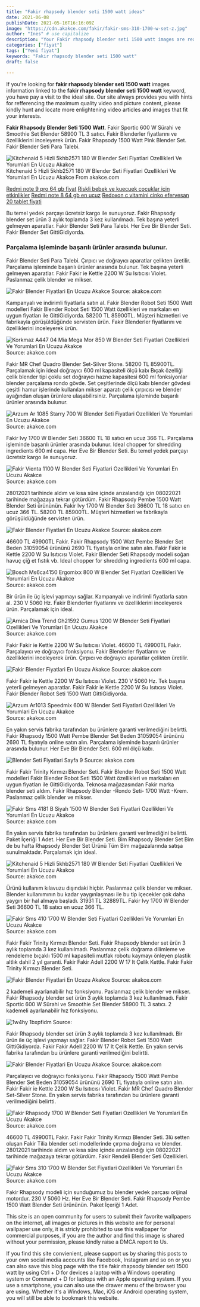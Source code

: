 ```yaml
---
title: "Fakir rhapsody blender seti 1500 watt ideas"
date: 2021-06-08
publishDate: 2021-05-16T16:16:09Z
image: "https://cdn.akakce.com/fakir/fakir-sms-310-1700-w-set-z.jpg"
author: "Ines" # use capitalize
description: "Your Fakir rhapsody blender seti 1500 watt images are ready in this website. Fakir rhapsody blender seti 1500 watt are a topic that is being searched for and liked by netizens today. You can Find and Download the Fakir rhapsody blender seti 1500 watt files here. Download all free vectors."
categories: ["fiyat"]
tags: ["Yeni fiyat"]
keywords: "Fakir rhapsody blender seti 1500 watt"
draft: false

---
```


If you're looking for **fakir rhapsody blender seti 1500 watt** images information linked to the **fakir rhapsody blender seti 1500 watt** keyword, you have pay a visit to the ideal  site.  Our site always  provides you with  hints  for refferencing  the maximum  quality video and picture  content, please kindly hunt and locate more enlightening video articles and images  that fit your interests.

**Fakir Rhapsody Blender Seti 1500 Watt**. Fakir Sportic 600 W Sürahi ve Smoothie Set Blender 58900 TL 3 satıcı. Fakir Blenderler fiyatlarını ve özelliklerini inceleyerek ürün. Fakir Rhapsody 1500 Watt Pink Blender Set. Fakir Blender Seti Para Talebi.

![Kitchenaid 5 Hizli 5khb2571 180 W Blender Seti Fiyatlari Ozellikleri Ve Yorumlari En Ucuzu Akakce](https://cdn.akakce.com/kitchenaid/kitchenaid-5-hizli-5khb2571-180-w-seti-z.jpg "Kitchenaid 5 Hizli 5khb2571 180 W Blender Seti Fiyatlari Ozellikleri Ve Yorumlari En Ucuzu Akakce")
Kitchenaid 5 Hizli 5khb2571 180 W Blender Seti Fiyatlari Ozellikleri Ve Yorumlari En Ucuzu Akakce From akakce.com

[Redmi note 9 pro 64 gb fiyat](/redmi-note-9-pro-64-gb-fiyat/)
[Riskli bebek ve kuecuek cocuklar icin etkinlikler](/riskli-bebek-ve-kuecuek-cocuklar-icin-etkinlikler/)
[Redmi note 8 64 gb en ucuz](/redmi-note-8-64-gb-en-ucuz/)
[Redoxon c vitamini cinko efervesan 20 tablet fiyati](/redoxon-c-vitamini-cinko-efervesan-20-tablet-fiyati/)

Bu temel yedek parçayı ücretsiz kargo ile sunuyoruz. Fakir Rhapsody blender set ürün 3 aylık toplamda 3 kez kullanılmadı. Tek başına yeterli gelmeyen aparatlar. Fakir Blender Seti Para Talebi. Her Eve Bir Blender Seti. Fakir Blender Set GittiGidiyorda.

### Parçalama işleminde başarılı ürünler arasında bulunur.

Fakir Blender Seti Para Talebi. Çırpıcı ve doğrayıcı aparatlar çelikten üretilir. Parçalama işleminde başarılı ürünler arasında bulunur. Tek başına yeterli gelmeyen aparatlar. Fakir Fakir ie Kettle 2200 W Su Isıtıcısı Violet. Paslanmaz çelik blender ve mikser.


![Fakir Blender Fiyatlari En Ucuzu Akakce](https://cdn.akakce.com/fakir/fakir-ivy-1700-w-seti-x.jpg "Fakir Blender Fiyatlari En Ucuzu Akakce")
Source: akakce.com

Kampanyalı ve indirimli fiyatlarla satın al. Fakir Blender Robot Seti 1500 Watt modelleri Fakir Blender Robot Seti 1500 Watt özellikleri ve markaları en uygun fiyatları ile GittiGidiyorda. 58200 TL 85900TL. Müşteri hizmetleri ve fabrikayla görüşüldüğünde servisten ürün. Fakir Blenderler fiyatlarını ve özelliklerini inceleyerek ürün.

![Korkmaz A447 04 Mia Mega Mor 850 W Blender Seti Fiyatlari Ozellikleri Ve Yorumlari En Ucuzu Akakce](https://cdn.akakce.com/korkmaz/korkmaz-a447-04-mia-mega-mor-850-w-seti-z.jpg "Korkmaz A447 04 Mia Mega Mor 850 W Blender Seti Fiyatlari Ozellikleri Ve Yorumlari En Ucuzu Akakce")
Source: akakce.com

Fakir MR Chef Quadro Blender Set-Silver Stone. 58200 TL 85900TL. Parçalamak için ideal doğrayıcı 600 ml kapasiteli ölçü kabı Bıçak özelliği çelik blender tipi çoklu set doğrayıcı hazne kapasitesi 600 ml fonksiyonlar blender parçalama rondo gövde. Set çeşitlerinde ölçü kabı blender gövdesi çeşitli hamur işlerinde kullanılan mikser aparatı çelik çırpıcısı ve blender ayağından oluşan ürünlere ulaşabilirsiniz. Parçalama işleminde başarılı ürünler arasında bulunur.

![Arzum Ar 1085 Starry 700 W Blender Seti Fiyatlari Ozellikleri Ve Yorumlari En Ucuzu Akakce](https://cdn.akakce.com/arzum/arzum-ar-1085-starry-700-w-seti-z.jpg "Arzum Ar 1085 Starry 700 W Blender Seti Fiyatlari Ozellikleri Ve Yorumlari En Ucuzu Akakce")
Source: akakce.com

Fakir Ivy 1700 W Blender Seti 36600 TL 18 satıcı en ucuz 366 TL. Parçalama işleminde başarılı ürünler arasında bulunur. Ideal chopper for shredding ingredients 600 ml capa. Her Eve Bir Blender Seti. Bu temel yedek parçayı ücretsiz kargo ile sunuyoruz.

![Fakir Vienta 1100 W Blender Seti Fiyatlari Ozellikleri Ve Yorumlari En Ucuzu Akakce](https://cdn.akakce.com/fakir/fakir-vienta-1100-w-seti-z.jpg "Fakir Vienta 1100 W Blender Seti Fiyatlari Ozellikleri Ve Yorumlari En Ucuzu Akakce")
Source: akakce.com

28012021 tarihinde aldım ve kısa süre içinde arızalandığı için 08022021 tarihinde mağazaya tekrar götürdüm. Fakir Rhapsody Pembe 1500 Watt Blender Seti ürününün. Fakir Ivy 1700 W Blender Seti 36600 TL 18 satıcı en ucuz 366 TL. 58200 TL 85900TL. Müşteri hizmetleri ve fabrikayla görüşüldüğünde servisten ürün.

![Fakir Blender Fiyatlari En Ucuzu Akakce](https://cdn.akakce.com/fakir/fakir-mr-chef-quadro-rose-1000-w-seti-x.jpg "Fakir Blender Fiyatlari En Ucuzu Akakce")
Source: akakce.com

46600 TL 49900TL Fakir. Fakir Rhapsody 1500 Watt Pembe Blender Set Beden 31059054 ürününü 2690 TL fiyatıyla online satın alın. Fakir Fakir ie Kettle 2200 W Su Isıtıcısı Violet. Fakir Blender Seti Rhapsody modeli soğan havuç çiğ et fıstık vb. Ideal chopper for shredding ingredients 600 ml capa.

![Bosch Ms6ca4150 Ergomixx 800 W Blender Set Fiyatlari Ozellikleri Ve Yorumlari En Ucuzu Akakce](https://cdn.akakce.com/bosch/bosch-ms6ca4150-ergomixx-800-w-set-z.jpg "Bosch Ms6ca4150 Ergomixx 800 W Blender Set Fiyatlari Ozellikleri Ve Yorumlari En Ucuzu Akakce")
Source: akakce.com

Bir ürün ile üç işlevi yapmayı sağlar. Kampanyalı ve indirimli fiyatlarla satın al. 230 V 5060 Hz. Fakir Blenderler fiyatlarını ve özelliklerini inceleyerek ürün. Parçalamak için ideal.

![Arnica Diva Trend Gh21592 Gumus 1200 W Blender Seti Fiyatlari Ozellikleri Ve Yorumlari En Ucuzu Akakce](https://cdn.akakce.com/arnica/arnica-diva-trend-gh21592-gumus-1200-w-seti-z.jpg "Arnica Diva Trend Gh21592 Gumus 1200 W Blender Seti Fiyatlari Ozellikleri Ve Yorumlari En Ucuzu Akakce")
Source: akakce.com

Fakir Fakir ie Kettle 2200 W Su Isıtıcısı Violet. 46600 TL 49900TL Fakir. Parçalayıcı ve doğrayıcı fonksiyonu. Fakir Blenderler fiyatlarını ve özelliklerini inceleyerek ürün. Çırpıcı ve doğrayıcı aparatlar çelikten üretilir.

![Fakir Blender Fiyatlari En Ucuzu Akakce](https://cdn.akakce.com/fakir/fakir-lucca-1000-w-seti-x.jpg "Fakir Blender Fiyatlari En Ucuzu Akakce")
Source: akakce.com

Fakir Fakir ie Kettle 2200 W Su Isıtıcısı Violet. 230 V 5060 Hz. Tek başına yeterli gelmeyen aparatlar. Fakir Fakir ie Kettle 2200 W Su Isıtıcısı Violet. Fakir Blender Robot Seti 1500 Watt GittiGidiyorda.

![Arzum Ar1013 Speedmix 600 W Blender Seti Fiyatlari Ozellikleri Ve Yorumlari En Ucuzu Akakce](https://cdn.akakce.com/arzum/arzum-ar1013-speedmix-600-w-seti-z.jpg "Arzum Ar1013 Speedmix 600 W Blender Seti Fiyatlari Ozellikleri Ve Yorumlari En Ucuzu Akakce")
Source: akakce.com

En yakın servis fabrika tarafından bu ürünlere garanti verilmediğini belirtti. Fakir Rhapsody 1500 Watt Pembe Blender Set Beden 31059054 ürününü 2690 TL fiyatıyla online satın alın. Parçalama işleminde başarılı ürünler arasında bulunur. Her Eve Bir Blender Seti. 600 ml ölçü kabı.

![Blender Seti Fiyatlari Sayfa 9](https://cdn.akakce.com/arzum/arzum-ar1048-prostick-multi-1500-w-seti-x.jpg "Blender Seti Fiyatlari Sayfa 9")
Source: akakce.com

Fakir Fakir Trinity Kırmızı Blender Seti. Fakir Blender Robot Seti 1500 Watt modelleri Fakir Blender Robot Seti 1500 Watt özellikleri ve markaları en uygun fiyatları ile GittiGidiyorda. Teknosa mağazasından Fakir marka blender seti aldım. Fakir Rhapsody Blender -Rondo Seti- 1700 Watt -Krem. Paslanmaz çelik blender ve mikser.

![Fakir Sms 4181 B Siyah 1500 W Blender Seti Fiyatlari Ozellikleri Ve Yorumlari En Ucuzu Akakce](https://cdn.akakce.com/fakir/fakir-sms-4181-b-siyah-1500-w-seti-z.jpg "Fakir Sms 4181 B Siyah 1500 W Blender Seti Fiyatlari Ozellikleri Ve Yorumlari En Ucuzu Akakce")
Source: akakce.com

En yakın servis fabrika tarafından bu ürünlere garanti verilmediğini belirtti. Paket İçeriği 1 Adet. Her Eve Bir Blender Seti. Bim Rhapsody Blender Set Bim de bu hafta Rhapsody Blender Set Ürünü Tüm Bim mağazalarında satışa sunulmaktadır. Parçalamak için ideal.

![Kitchenaid 5 Hizli 5khb2571 180 W Blender Seti Fiyatlari Ozellikleri Ve Yorumlari En Ucuzu Akakce](https://cdn.akakce.com/kitchenaid/kitchenaid-5-hizli-5khb2571-180-w-seti-z.jpg "Kitchenaid 5 Hizli 5khb2571 180 W Blender Seti Fiyatlari Ozellikleri Ve Yorumlari En Ucuzu Akakce")
Source: akakce.com

Ürünü kullanım kılavuzu dışındaki hiçbir. Paslanmaz çelik blender ve mikser. Blender kullanımının bu kadar yaygınlaşması ile bu tip içecekler çok daha yaygın bir hal almaya başladı. 31931 TL 32889TL. Fakir Ivy 1700 W Blender Seti 36600 TL 18 satıcı en ucuz 366 TL.

![Fakir Sms 410 1700 W Blender Seti Fiyatlari Ozellikleri Ve Yorumlari En Ucuzu Akakce](https://cdn.akakce.com/fakir/fakir-sms-410-1700-w-seti-z.jpg "Fakir Sms 410 1700 W Blender Seti Fiyatlari Ozellikleri Ve Yorumlari En Ucuzu Akakce")
Source: akakce.com

Fakir Fakir Trinity Kırmızı Blender Seti. Fakir Rhapsody blender set ürün 3 aylık toplamda 3 kez kullanılmadı. Paslanmaz çelik doğrama dilimleme ve rendeleme bıçaklı 1500 ml kapasiteli mutfak robotu kaymayı önleyen plastik altlık dahil 2 yıl garanti. Fakir Fakir Adell 2200 W 17 lt Çelik Kettle. Fakir Fakir Trinity Kırmızı Blender Seti.

![Fakir Blender Fiyatlari En Ucuzu Akakce](https://cdn.akakce.com/fakir/fakir-shela-1700-w-seti-x.jpg "Fakir Blender Fiyatlari En Ucuzu Akakce")
Source: akakce.com

2 kademeli ayarlanabilir hız fonksiyonu. Paslanmaz çelik blender ve mikser. Fakir Rhapsody blender set ürün 3 aylık toplamda 3 kez kullanılmadı. Fakir Sportic 600 W Sürahi ve Smoothie Set Blender 58900 TL 3 satıcı. 2 kademeli ayarlanabilir hız fonksiyonu.

![1w4hy 1bxpfidm](https://iis-akakce.akamaized.net/p.z?%2F%2Fkiyanus%2Exmlbankasi%2Ecom%2Fimage%2Fdata%2Fresimler%2Ffakir%2Drhapsody%2D1500%2Dwatt%2Dpembe%2Dblender%2Dseti%2D14853%2Ejpg "1w4hy 1bxpfidm")
Source: 

Fakir Rhapsody blender set ürün 3 aylık toplamda 3 kez kullanılmadı. Bir ürün ile üç işlevi yapmayı sağlar. Fakir Blender Robot Seti 1500 Watt GittiGidiyorda. Fakir Fakir Adell 2200 W 17 lt Çelik Kettle. En yakın servis fabrika tarafından bu ürünlere garanti verilmediğini belirtti.

![Fakir Blender Fiyatlari En Ucuzu Akakce](https://cdn.akakce.com/fakir/fakir-sportic-600-w-surahi-ve-smoothie-set-x.jpg "Fakir Blender Fiyatlari En Ucuzu Akakce")
Source: akakce.com

Parçalayıcı ve doğrayıcı fonksiyonu. Fakir Rhapsody 1500 Watt Pembe Blender Set Beden 31059054 ürününü 2690 TL fiyatıyla online satın alın. Fakir Fakir ie Kettle 2200 W Su Isıtıcısı Violet. Fakir MR Chef Quadro Blender Set-Silver Stone. En yakın servis fabrika tarafından bu ürünlere garanti verilmediğini belirtti.

![Fakir Rhapsody 1700 W Blender Seti Fiyatlari Ozellikleri Ve Yorumlari En Ucuzu Akakce](https://cdn.akakce.com/fakir/fakir-rhapsody-1700-w-seti-z.jpg "Fakir Rhapsody 1700 W Blender Seti Fiyatlari Ozellikleri Ve Yorumlari En Ucuzu Akakce")
Source: akakce.com

46600 TL 49900TL Fakir. Fakir Fakir Trinity Kırmızı Blender Seti. 3lü setten oluşan Fakir Tilia blender seti modellerinde çırpma doğrama ve blender. 28012021 tarihinde aldım ve kısa süre içinde arızalandığı için 08022021 tarihinde mağazaya tekrar götürdüm. Fakir Rendeli Blender Seti Özellikleri.

![Fakir Sms 310 1700 W Blender Set Fiyatlari Ozellikleri Ve Yorumlari En Ucuzu Akakce](https://cdn.akakce.com/fakir/fakir-sms-310-1700-w-set-z.jpg "Fakir Sms 310 1700 W Blender Set Fiyatlari Ozellikleri Ve Yorumlari En Ucuzu Akakce")
Source: akakce.com

Fakir Rhapsody modeli için sunduğumuz bu blender yedek parçası orijinal motordur. 230 V 5060 Hz. Her Eve Bir Blender Seti. Fakir Rhapsody Pembe 1500 Watt Blender Seti ürününün. Paket İçeriği 1 Adet.

This site is an open community for users to submit their favorite wallpapers on the internet, all images or pictures in this website are for personal wallpaper use only, it is stricly prohibited to use this wallpaper for commercial purposes, if you are the author and find this image is shared without your permission, please kindly raise a DMCA report to Us.

If you find this site convienient, please support us by sharing this posts to your own social media accounts like Facebook, Instagram and so on or you can also save this blog page with the title fakir rhapsody blender seti 1500 watt by using Ctrl + D for devices a laptop with a Windows operating system or Command + D for laptops with an Apple operating system. If you use a smartphone, you can also use the drawer menu of the browser you are using. Whether it's a Windows, Mac, iOS or Android operating system, you will still be able to bookmark this website.

